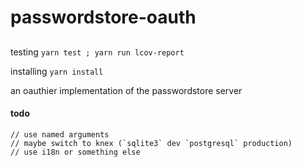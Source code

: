 # passwordstore-oauth

##

testing
`yarn test ; yarn run lcov-report`

installing
`yarn install`

an oauthier implementation of the passwordstore server

#### todo

    // use named arguments
    // maybe switch to knex (`sqlite3` dev `postgresql` production)
    // use i18n or something else
